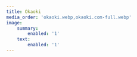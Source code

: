 ```yaml
---
title: Okaoki
media_order: 'okaoki.webp,okaoki.com-full.webp'
image:
    summary:
        enabled: '1'
    text:
        enabled: '1'
---
```


